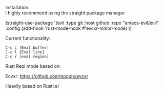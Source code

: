 Installation:  
I highly recommend using the straight package manager  

(straight-use-package
 '(evil
   :type git
   :host github
   :repo "emacs-evil/evil"
   :config
   (add-hook 'rust-mode-hook #'evcxr-minor-mode)
))


Current functionality:  

```
C-c c [Eval buffer]  
C-c l [Eval line]  
C-c r [eval region]  
```



Rust Repl mode based on:  

Ecvxr: https://github.com/google/evcxr  

Heavily based on Rusti.el

